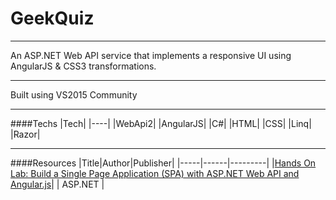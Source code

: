 # GeekQuiz
---

An ASP.NET Web API service that implements a responsive UI using AngularJS &amp; CSS3 transformations.

---

Built using VS2015 Community

---

####Techs
|Tech|
|----|
|WebApi2|
|AngularJS|
|C#|
|HTML|
|CSS|
|Linq|
|Razor|

---

####Resources
|Title|Author|Publisher|
|-----|------|---------|
|[Hands On Lab: Build a Single Page Application (SPA) with ASP.NET Web API and Angular.js](http://www.asp.net/web-api/overview/getting-started-with-aspnet-web-api/build-a-single-page-application-spa-with-aspnet-web-api-and-angularjs)| | ASP.NET |
